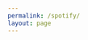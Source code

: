 ```yaml
---
permalink: /spotify/
layout: page
---
```

<div class="emoji-app-container">
    <h1 id="emoji-name-display" class="emoji-app-name"></h1>
    <h1 id="emoji-display"></h1>
</div>
<script src="{{ '/assets/js/emoji.js' | relative_url }}" defer></script>
